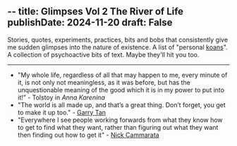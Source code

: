 --
title: Glimpses Vol 2 The River of Life
publishDate: 2024-11-20
draft: False
---

Stories, quotes, experiments, practices, bits and bobs that consistently give me sudden glimpses into the nature of existence. 
A list of "personal [koans](https://en.wikipedia.org/wiki/Koan)".
A collection of psychoactive bits of text. 
Maybe they'll hit you too. 

--- 

- "My whole life, regardless of all that may happen to me, every minute of it, is not only not meaningless, as it was before, but has the unquestionable meaning of the good which it is in my power to put into it!” - Tolstoy in *Anna Karenina*
- "The world is all made up, and that’s a great thing. Don’t forget, you get to make it up too." - [Garry Tan](https://en.wikipedia.org/wiki/Garry_Tan)
- "Everywhere I see people working forwards from what they know how to get to find what they want, rather than figuring out what they want then finding out how to get it" - [Nick Cammarata](https://x.com/nickcammarata/status/1858255544517333019)